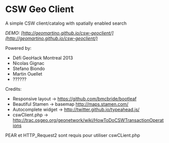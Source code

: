 CSW Geo Client
=============

A simple CSW client/catalog with spatially enabled search

*DEMO: [http://geomartino.github.io/csw-geoclient/](http://geomartino.github.io/csw-geoclient/)*

Powered by:

 * Défi GeoHack Montreal 2013  
 * Nicolas Gignac  
 * Stefano Biondo  
 * Martin Ouellet  
 * ??????

Credits:

* Responsive layout -> https://github.com/bmcbride/bootleaf  
* Beautiful Stamen -> basemap http://maps.stamen.com/  
* Autocomplete widget -> http://twitter.github.io/typeahead.js/  
* cswClient.php -> http://trac.osgeo.org/geonetwork/wiki/HowToDoCSWTransactionOperations

PEAR et HTTP_Request2 sont requis pour utiliser cswCLient.php